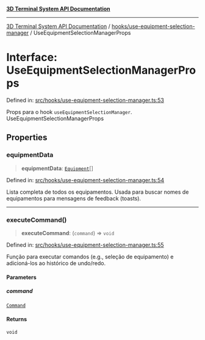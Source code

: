 [**3D Terminal System API Documentation**](../../../README.md)

***

[3D Terminal System API Documentation](../../../README.md) / [hooks/use-equipment-selection-manager](../README.md) / UseEquipmentSelectionManagerProps

# Interface: UseEquipmentSelectionManagerProps

Defined in: [src/hooks/use-equipment-selection-manager.ts:53](https://github.com/Dicommunitas/ThreeJS_Terminal_3D/blob/d3a4c6e46069e0806d20629a3dc62ea6a87d736c/src/hooks/use-equipment-selection-manager.ts#L53)

Props para o hook `useEquipmentSelectionManager`.
 UseEquipmentSelectionManagerProps

## Properties

### equipmentData

> **equipmentData**: [`Equipment`](../../../lib/types/interfaces/Equipment.md)[]

Defined in: [src/hooks/use-equipment-selection-manager.ts:54](https://github.com/Dicommunitas/ThreeJS_Terminal_3D/blob/d3a4c6e46069e0806d20629a3dc62ea6a87d736c/src/hooks/use-equipment-selection-manager.ts#L54)

Lista completa de todos os equipamentos. Usada para buscar nomes
                                      de equipamentos para mensagens de feedback (toasts).

***

### executeCommand()

> **executeCommand**: (`command`) => `void`

Defined in: [src/hooks/use-equipment-selection-manager.ts:55](https://github.com/Dicommunitas/ThreeJS_Terminal_3D/blob/d3a4c6e46069e0806d20629a3dc62ea6a87d736c/src/hooks/use-equipment-selection-manager.ts#L55)

Função para executar comandos (e.g., seleção de equipamento)
                                                       e adicioná-los ao histórico de undo/redo.

#### Parameters

##### command

[`Command`](../../../lib/types/interfaces/Command.md)

#### Returns

`void`
